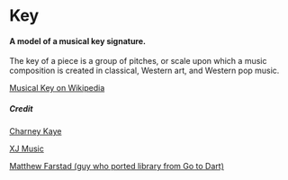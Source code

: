 # Key

#### A model of a musical key signature.

The key of a piece is a group of pitches, or scale upon which a music composition is created in classical, Western art, and Western pop music.

[Musical Key on Wikipedia](https://en.wikipedia.org/wiki/Key_(music))

##### Credit

[Charney Kaye](https://charneykaye.com)

[XJ Music](https://xj.io)

[Matthew Farstad (guy who ported library from Go to Dart)](https://www.mfarstad.com)